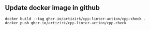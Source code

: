 ## Update docker image in github

    docker build --tag ghcr.io/artizirk/cpp-linter-action/cpp-check . 
    docker push ghcr.io/artizirk/cpp-linter-action/cpp-check